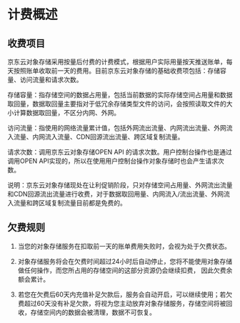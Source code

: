 # 计费概述

## 收费项目

京东云对象存储采用按量后付费的计费模式，根据用户实际用量按天推送账单，每天按照账单收取前一天的费用。目前京东云对象存储的基础收费项包括：存储容量、访问流量和请求次数。

存储容量：指存储空间的数据占用量，包括当前数据的实际存储空间占用量和数据取回量，数据取回量主要指对于低冗余存储类型文件的访问，会按照读取文件的大小计算数据取回量，不区分内网、外网。

访问流量：指使用的网络流量累计值，包括外网流出流量、内网流出流量、外网流入流量、内网流入流量、CDN回源流出流量、跨区域复制流量。

请求次数：调用京东云对象存储OPEN API 的请求次数。用户控制台操作也是通过调用OPEN API实现的，所以在使用用户控制台操作对象存储时也会产生请求次数。

说明：京东云对象存储现处在让利促销阶段，只对存储空间占用量、外网流出流量和CDN回源流出流量进行收费，对于数据取回用量、内网流入/流出流量、外网流入流量和跨区域复制流量目前都是免费的。

## 欠费规则

1. 当您的对象存储服务在扣取前一天的账单费用失败时，会视为处于欠费状态。

2. 对象存储服务将会在欠费时间超过24小时后自动停止，您将不能使用对象存储做任何操作，而您所占用的存储空间的这部分资源仍会继续扣费， 因此欠费余额会累计。

3. 若您在欠费后60天内充值补足欠款后，服务会自动开启，可以继续使用；若欠费超过60天没有补足欠款，将视为您主动放弃对象存储服务，存储空间将被回收，存储空间内的数据会被清理，数据不可恢复。
